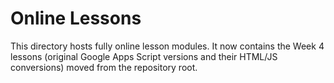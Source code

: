 # Online Lessons

This directory hosts fully online lesson modules. It now contains the Week 4 lessons (original Google Apps Script versions and their HTML/JS conversions) moved from the repository root.
